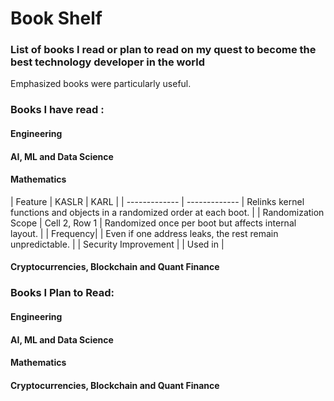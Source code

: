 # Book Shelf
### List of books I read or plan to read on my quest to become the best technology developer in the world
Emphasized books were particularly useful.

### Books I have read :
#### Engineering

#### AI, ML and Data Science

#### Mathematics

| Feature     | KASLR     | KARL |
| ------------- | ------------- | Relinks kernel functions and objects in a randomized order at each boot. |
| Randomization Scope | Cell 2, Row 1 | Randomized once per boot but affects internal layout. |
| Frequency| | Even if one address leaks, the rest remain unpredictable. |
| Security Improvement |
| Used in |

#### Cryptocurrencies, Blockchain and Quant Finance

### Books I Plan to Read:

#### Engineering

#### AI, ML and Data Science

#### Mathematics

#### Cryptocurrencies, Blockchain and Quant Finance
